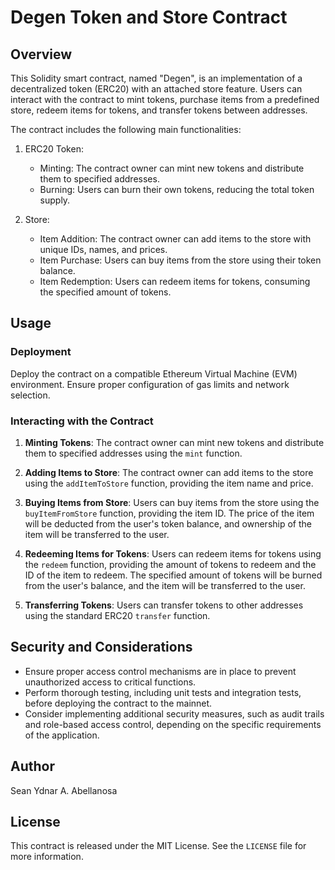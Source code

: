 # Degen Token and Store Contract

## Overview

This Solidity smart contract, named "Degen", is an implementation of a decentralized token (ERC20) with an attached store feature. Users can interact with the contract to mint tokens, purchase items from a predefined store, redeem items for tokens, and transfer tokens between addresses.

The contract includes the following main functionalities:

1. ERC20 Token:
   - Minting: The contract owner can mint new tokens and distribute them to specified addresses.
   - Burning: Users can burn their own tokens, reducing the total token supply.

2. Store:
   - Item Addition: The contract owner can add items to the store with unique IDs, names, and prices.
   - Item Purchase: Users can buy items from the store using their token balance.
   - Item Redemption: Users can redeem items for tokens, consuming the specified amount of tokens.

## Usage

### Deployment

Deploy the contract on a compatible Ethereum Virtual Machine (EVM) environment. Ensure proper configuration of gas limits and network selection.

### Interacting with the Contract

1. **Minting Tokens**: The contract owner can mint new tokens and distribute them to specified addresses using the `mint` function.

2. **Adding Items to Store**: The contract owner can add items to the store using the `addItemToStore` function, providing the item name and price.

3. **Buying Items from Store**: Users can buy items from the store using the `buyItemFromStore` function, providing the item ID. The price of the item will be deducted from the user's token balance, and ownership of the item will be transferred to the user.

4. **Redeeming Items for Tokens**: Users can redeem items for tokens using the `redeem` function, providing the amount of tokens to redeem and the ID of the item to redeem. The specified amount of tokens will be burned from the user's balance, and the item will be transferred to the user.

5. **Transferring Tokens**: Users can transfer tokens to other addresses using the standard ERC20 `transfer` function.

## Security and Considerations

- Ensure proper access control mechanisms are in place to prevent unauthorized access to critical functions.
- Perform thorough testing, including unit tests and integration tests, before deploying the contract to the mainnet.
- Consider implementing additional security measures, such as audit trails and role-based access control, depending on the specific requirements of the application.


## Author
   Sean Ydnar A. Abellanosa

## License

This contract is released under the MIT License. See the `LICENSE` file for more information.


